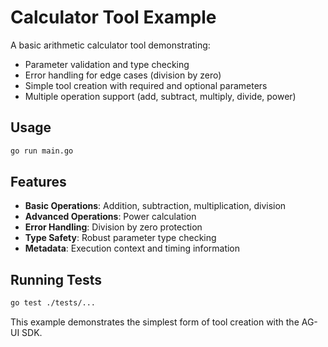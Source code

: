 # Calculator Tool Example

A basic arithmetic calculator tool demonstrating:

- Parameter validation and type checking
- Error handling for edge cases (division by zero)
- Simple tool creation with required and optional parameters
- Multiple operation support (add, subtract, multiply, divide, power)

## Usage

```bash
go run main.go
```

## Features

- **Basic Operations**: Addition, subtraction, multiplication, division
- **Advanced Operations**: Power calculation
- **Error Handling**: Division by zero protection
- **Type Safety**: Robust parameter type checking
- **Metadata**: Execution context and timing information

## Running Tests

```bash
go test ./tests/...
```

This example demonstrates the simplest form of tool creation with the AG-UI SDK.